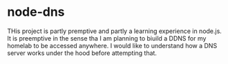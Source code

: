 # node-dns

THis project is partly premptive and partly a learning experience in node.js. It is preemptive in the sense tha I am planning to biuild a DDNS for my homelab to be accessed anywhere. I would like to understand how a DNS server works under the hood before attempting that.
